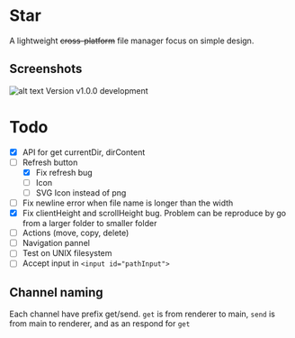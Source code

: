 # Star
A lightweight ~~cross-platform~~ file manager focus on simple design.

## Screenshots
![alt text](https://cdn.discordapp.com/attachments/704502790055133245/808542256427958282/unknown.png)
Version v1.0.0 development

# Todo
- [x] API for get currentDir, dirContent
- [ ] Refresh button 
    - [x] Fix refresh bug
    - [ ] Icon
    - [ ] SVG Icon instead of png
- [ ] Fix newline error when file name is longer than the width
- [x] Fix clientHeight and scrollHeight bug. Problem can be reproduce by go from a larger folder to smaller folder
- [ ] Actions (move, copy, delete)
- [ ] Navigation pannel
- [ ] Test on UNIX filesystem
- [ ] Accept input in `<input id="pathInput">`

## Channel naming
Each channel have prefix get/send. `get` is from renderer to main, `send` is from main to renderer, and as an respond for `get`